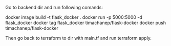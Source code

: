 Go to backend dir and run following comands:

docker image build -t flask_docker .
docker run -p 5000:5000 -d flask_docker
docker tag flask_docker timachanep/flask-docker
docker push timachanep/flask-docker

Then go back to terraform to dir with main.tf and run terraform apply.
